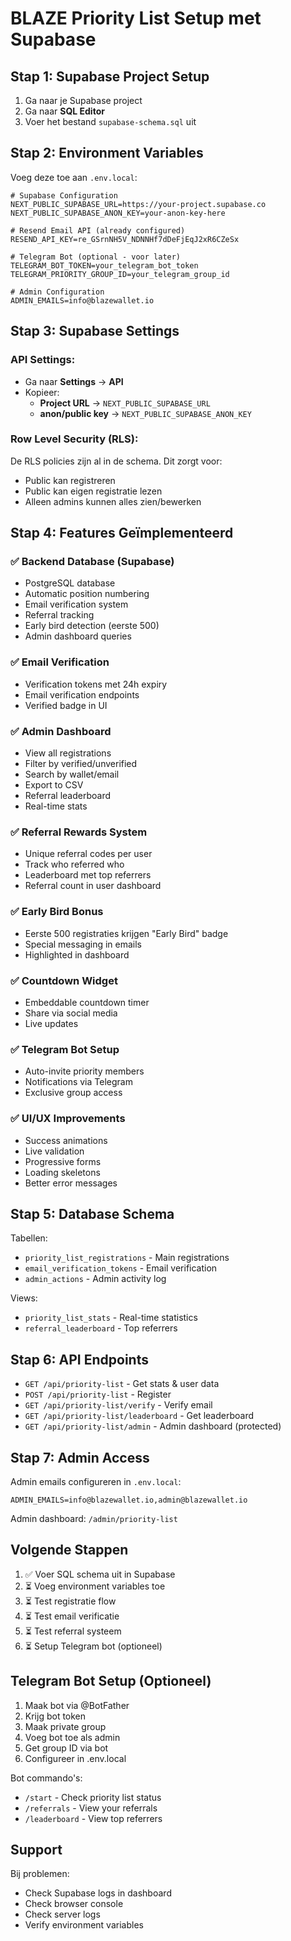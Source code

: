 # BLAZE Priority List Setup met Supabase

## Stap 1: Supabase Project Setup

1. Ga naar je Supabase project
2. Ga naar **SQL Editor**
3. Voer het bestand `supabase-schema.sql` uit

## Stap 2: Environment Variables

Voeg deze toe aan `.env.local`:

```env
# Supabase Configuration
NEXT_PUBLIC_SUPABASE_URL=https://your-project.supabase.co
NEXT_PUBLIC_SUPABASE_ANON_KEY=your-anon-key-here

# Resend Email API (already configured)
RESEND_API_KEY=re_GSrnNH5V_NDNNHf7dDeFjEqJ2xR6CZeSx

# Telegram Bot (optional - voor later)
TELEGRAM_BOT_TOKEN=your_telegram_bot_token
TELEGRAM_PRIORITY_GROUP_ID=your_telegram_group_id

# Admin Configuration
ADMIN_EMAILS=info@blazewallet.io
```

## Stap 3: Supabase Settings

### API Settings:
- Ga naar **Settings** → **API**
- Kopieer:
  - **Project URL** → `NEXT_PUBLIC_SUPABASE_URL`
  - **anon/public key** → `NEXT_PUBLIC_SUPABASE_ANON_KEY`

### Row Level Security (RLS):
De RLS policies zijn al in de schema. Dit zorgt voor:
- Public kan registreren
- Public kan eigen registratie lezen
- Alleen admins kunnen alles zien/bewerken

## Stap 4: Features Geïmplementeerd

### ✅ Backend Database (Supabase)
- PostgreSQL database
- Automatic position numbering
- Email verification system
- Referral tracking
- Early bird detection (eerste 500)
- Admin dashboard queries

### ✅ Email Verification
- Verification tokens met 24h expiry
- Email verification endpoints
- Verified badge in UI

### ✅ Admin Dashboard
- View all registrations
- Filter by verified/unverified
- Search by wallet/email
- Export to CSV
- Referral leaderboard
- Real-time stats

### ✅ Referral Rewards System
- Unique referral codes per user
- Track who referred who
- Leaderboard met top referrers
- Referral count in user dashboard

### ✅ Early Bird Bonus
- Eerste 500 registraties krijgen "Early Bird" badge
- Special messaging in emails
- Highlighted in dashboard

### ✅ Countdown Widget
- Embeddable countdown timer
- Share via social media
- Live updates

### ✅ Telegram Bot Setup
- Auto-invite priority members
- Notifications via Telegram
- Exclusive group access

### ✅ UI/UX Improvements
- Success animations
- Live validation
- Progressive forms
- Loading skeletons
- Better error messages

## Stap 5: Database Schema

Tabellen:
- `priority_list_registrations` - Main registrations
- `email_verification_tokens` - Email verification
- `admin_actions` - Admin activity log

Views:
- `priority_list_stats` - Real-time statistics
- `referral_leaderboard` - Top referrers

## Stap 6: API Endpoints

- `GET /api/priority-list` - Get stats & user data
- `POST /api/priority-list` - Register
- `GET /api/priority-list/verify` - Verify email
- `GET /api/priority-list/leaderboard` - Get leaderboard
- `GET /api/priority-list/admin` - Admin dashboard (protected)

## Stap 7: Admin Access

Admin emails configureren in `.env.local`:
```
ADMIN_EMAILS=info@blazewallet.io,admin@blazewallet.io
```

Admin dashboard: `/admin/priority-list`

## Volgende Stappen

1. ✅ Voer SQL schema uit in Supabase
2. ⏳ Voeg environment variables toe
3. ⏳ Test registratie flow
4. ⏳ Test email verificatie
5. ⏳ Test referral systeem
6. ⏳ Setup Telegram bot (optioneel)

## Telegram Bot Setup (Optioneel)

1. Maak bot via @BotFather
2. Krijg bot token
3. Maak private group
4. Voeg bot toe als admin
5. Get group ID via bot
6. Configureer in .env.local

Bot commando's:
- `/start` - Check priority list status
- `/referrals` - View your referrals
- `/leaderboard` - View top referrers

## Support

Bij problemen:
- Check Supabase logs in dashboard
- Check browser console
- Check server logs
- Verify environment variables

